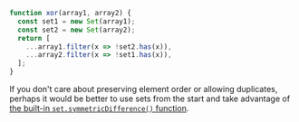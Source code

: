 ```javascript
function xor(array1, array2) {
  const set1 = new Set(array1);
  const set2 = new Set(array2);
  return [
    ...array1.filter(x => !set2.has(x)),
    ...array2.filter(x => !set1.has(x)),
  ];
}
```

If you don't care about preserving element order or allowing duplicates, perhaps it would be better to use sets from the start and take advantage of [the built-in `set.symmetricDifference()` function](https://developer.mozilla.org/en-US/docs/Web/JavaScript/Reference/Global_Objects/Set/symmetricDifference).
